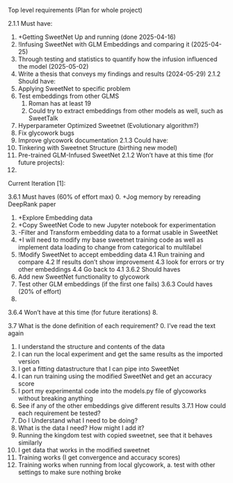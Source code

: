 Top level requirements (Plan for whole project)

2.1.1 Must have:
1.	+Getting SweetNet Up and running (done 2025-04-16)
2.	!Infusing SweetNet with GLM Embeddings and comparing it (2025-04-25)
3.	Through testing and statistics to quantify how the infusion influenced the model (2025-05-02)
4.	Write a thesis that conveys my findings and results (2024-05-29)
2.1.2 Should have:
5.	Applying SweetNet to specific problem 
6.	Test embeddings from other GLMS
    1. Roman has at least 19
    2. Could try to extract embeddings from other models as well, such as SweetTalk
7.	Hyperparameter Optimized Sweetnet (Evolutionary algorithm?)
8.	Fix glycowork bugs
9.	Improve glycowork documentation
2.1.3 Could have:
10.	Tinkering with Sweetnet Structure (birthing new model)
11. Pre-trained GLM-Infused SweetNet
2.1.2 Won’t have at this time (for future projects):
1.	



Current Iteration [1]:

3.6.1 Must haves (60% of effort max)
0.	+Jog memory by rereading DeepRank paper
1.	+Explore Embedding data
2.	+Copy SweetNet Code to new Jupyter notebook for experimentation
3.	-Filter and Transform embedding data to a format usable in SweetNet
99. +I will need to modify my base sweetnet training code as well as implement data loading to change from categorical to multilabel
4.	!Modify SweetNet to accept embedding data
    4.1	Run training and compare
    4.2	If results don’t show improvement 
    4.3 look for errors or try other embeddings
    4.4 Go back to 4.1
3.6.2 Should haves
5.	Add new SweetNet functionality to glycowork 
6.	Test other GLM embeddings (if the first one fails)
3.6.3 Could haves (20% of effort)
7.	
3.6.4 Won’t have at this time (for future iterations)
8.	


3.7 What is the done definition of each requirement? 
0.	I’ve read the text again
1.	I understand the structure and contents of the data
2.	I can run the local experiment and get the same results as the imported version
3.	I get a fitting datastructure that I can pipe into SweetNet
4.	I can run training using the modified SweetNet and get an accuracy score
5.	I port my experimental code into the models.py file of glycoworks without breaking anything
6.	See if any of the other embeddings give different results
3.7.1 How could each requirement be tested?
0.	Do I Understand what I need to be doing?
1.	What is the data I need? How might I add it?
2.	Running the kingdom test with copied sweetnet, see that it behaves similarly
3.	I get data that works in the modified sweetnet
4.	Training works (I get convergence and accuracy scores)
5.	Training works when running from local glycowork, 
a.	test with other settings to make sure nothing broke

